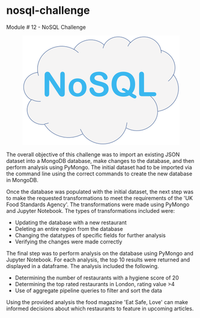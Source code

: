 # nosql-challenge
Module # 12 - NoSQL Challenge

<p align="center">
<img src="images/nosql.png" alt="No SQL Graphic" width="418" height="291">
</p>

The overall objective of this challenge was to import an existing JSON dataset into a MongoDB database, make changes to the database, and then perform analysis using PyMongo. The initial dataset had to be imported via the command line using the correct commands to create the new database in MongoDB. 

Once the database was populated with the initial dataset, the next step was to make the requested transformations to meet the requirements of the 'UK Food Standards Agency'. The transformations were made using PyMongo and Jupyter Notebook.
The types of transformations included were:

-  Updating the database with a new restaurant
-  Deleting an entire region from the database
-  Changing the datatypes of specific fields for further analysis
-  Verifying the changes were made correctly

The final step was to perform analysis on the database using PyMongo and Jupyter Notebook. For each analysis, the top 10 results were returned and displayed in a dataframe. The analysis included the following.

-  Determining the number of restaurants with a hygiene score of 20
-  Determining the top rated restaurants in London, rating value >4
-  Use of aggregate pipeline queries to filter and sort the data

Using the provided analysis the food magazine 'Eat Safe, Love' can make informed decisions about which restaurants to feature in upcoming articles.


